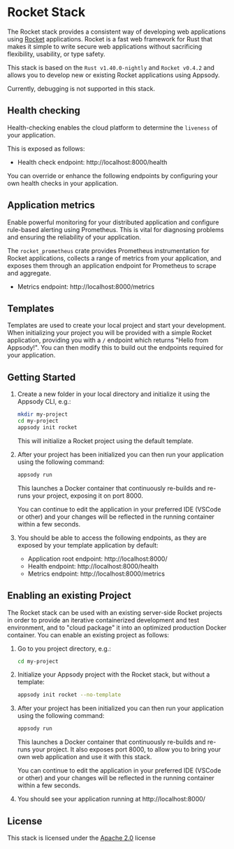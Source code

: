 # Rocket Stack

The Rocket stack provides a consistent way of developing web applications using [Rocket](https://rocket.rs/) applications. Rocket is a fast web framework for Rust that makes it simple to write secure web applications without sacrificing flexibility, usability, or type safety.

This stack is based on the `Rust v1.40.0-nightly` and `Rocket v0.4.2` and allows you to develop new or existing Rocket applications using Appsody.

Currently, debugging is not supported in this stack.

## Health checking

Health-checking enables the cloud platform to determine the `liveness` of your application.

 This is exposed as follows:

- Health check endpoint: http://localhost:8000/health

You can override or enhance the following endpoints by configuring your own health checks in your application.

## Application metrics

Enable powerful monitoring for your distributed application and configure rule-based alerting using Prometheus. This is vital for diagnosing problems and ensuring the reliability of your application.

The `rocket_prometheus` crate provides Prometheus instrumentation for Rocket applications, collects a range of metrics from your application, and exposes them through an application endpoint for Prometheus to scrape and aggregate.

- Metrics endpoint: http://localhost:8000/metrics

## Templates

Templates are used to create your local project and start your development. When initializing your project you will be provided with a simple Rocket application, providing you with a `/` endpoint which returns "Hello from Appsody!". You can then modify this to build out the endpoints required for your application.

## Getting Started

1. Create a new folder in your local directory and initialize it using the Appsody CLI, e.g.:

    ```bash
    mkdir my-project
    cd my-project
    appsody init rocket
    ```
    This will initialize a Rocket project using the default template.

1. After your project has been initialized you can then run your application using the following command:

    ```bash
    appsody run
    ```

    This launches a Docker container that continuously re-builds and re-runs your project, exposing it on port 8000.

    You can continue to edit the application in your preferred IDE (VSCode or other) and your changes will be reflected in the running container within a few seconds.

1. You should be able to access the following endpoints, as they are exposed by your template application by default:

    - Application root endpoint: http://localhost:8000/
    - Health endpoint: http://localhost:8000/health
    - Metrics endpoint: http://localhost:8000/metrics

## Enabling an existing Project
The Rocket stack can be used with an existing server-side Rocket projects in order to provide an iterative containerized development and test environment, and to "cloud package" it into an optimized production Docker container.
You can enable an existing project as follows:
1. Go to you project directory, e.g.:
    ```bash
    cd my-project
    ```

1. Initialize your Appsody project with the Rocket stack, but without a template:

    ```bash
    appsody init rocket --no-template
    ```

1. After your project has been initialized you can then run your application using the following command:

    ```bash
    appsody run
    ```

    This launches a Docker container that continuously re-builds and re-runs your project. It also exposes port 8000, to allow you to bring your own web application and use it with this stack.

    You can continue to edit the application in your preferred IDE (VSCode or other) and your changes will be reflected in the running container within a few seconds.

1. You should see your application running at http://localhost:8000/

## License

This stack is licensed under the [Apache 2.0](./image/LICENSE) license